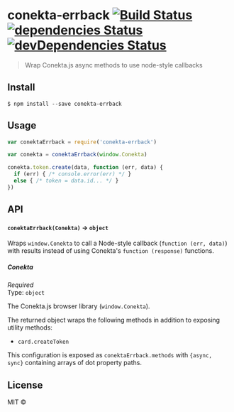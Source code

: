 # conekta-errback [![Build Status](https://travis-ci.org/NutriconsultorOnline/conekta-errback.svg?branch=master)](https://travis-ci.org/NutriconsultorOnline/conekta-errback) [![dependencies Status](https://david-dm.org/NutriconsultorOnline/conekta-errback/status.svg)](https://david-dm.org/NutriconsultorOnline/conekta-errback) [![devDependencies Status](https://david-dm.org/NutriconsultorOnline/conekta-errback/dev-status.svg)](https://david-dm.org/NutriconsultorOnline/conekta-errback?type=dev)

> Wrap Conekta.js async methods to use node-style callbacks


## Install

```
$ npm install --save conekta-errback
```


## Usage

```js
var conektaErrback = require('conekta-errback')

var conekta = conektaErrback(window.Conekta)

conekta.token.create(data, function (err, data) {
  if (err) { /* console.error(err) */ }
  else { /* token = data.id... */ }
})
```

## API

#### `conektaErrback(Conekta)` -> `object`

Wraps `window.Conekta` to call a Node-style callback (`function (err, data)`) with results instead of using Conekta's `function (response)` functions.

##### Conekta

*Required*  
Type: `object`

The Conekta.js browser library (`window.Conekta`).

The returned object wraps the following methods in addition to exposing utility methods:

* `card.createToken`

This configuration is exposed as `conektaErrback.methods` with `{async, sync}` containing arrays of dot property paths.

## License

MIT ©
